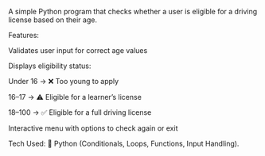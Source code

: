 A simple Python program that checks whether a user is eligible for a driving license based on their age.

Features:

Validates user input for correct age values

Displays eligibility status:

Under 16 → ❌ Too young to apply

16–17 → ⚠️ Eligible for a learner’s license

18–100 → ✅ Eligible for a full driving license


Interactive menu with options to check again or exit


Tech Used:
🧠 Python (Conditionals, Loops, Functions, Input Handling).
